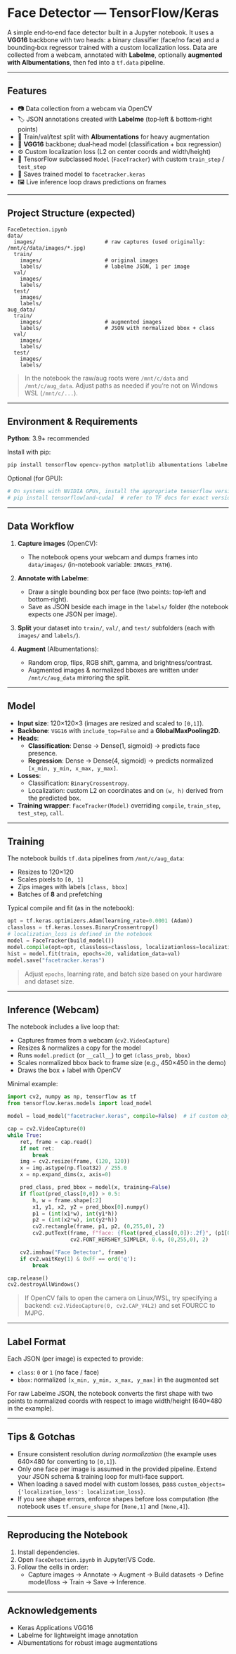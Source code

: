 # Face Detector — TensorFlow/Keras

A simple end‑to‑end face detector built in a Jupyter notebook. It uses a **VGG16** backbone with two heads: 
a binary classifier (face/no face) and a bounding‑box regressor trained with a custom localization loss. 
Data are collected from a webcam, annotated with **Labelme**, optionally **augmented with Albumentations**, 
then fed into a `tf.data` pipeline.

---

## Features
- 📷 Data collection from a webcam via OpenCV
- 🏷️ JSON annotations created with **Labelme** (top‑left & bottom‑right points)
- 🔁 Train/val/test split with **Albumentations** for heavy augmentation
- 🧠 **VGG16** backbone; dual‑head model (classification + box regression)
- ⚙️ Custom localization loss (L2 on center coords and width/height)
- 🚀 TensorFlow subclassed `Model` (`FaceTracker`) with custom `train_step` / `test_step`
- 💾 Saves trained model to `facetracker.keras`
- 🖼️ Live inference loop draws predictions on frames

---

## Project Structure (expected)
```
FaceDetection.ipynb
data/
  images/                      # raw captures (used originally: /mnt/c/data/images/*.jpg)
  train/
    images/                    # original images
    labels/                    # labelme JSON, 1 per image
  val/
    images/
    labels/
  test/
    images/
    labels/
aug_data/
  train/
    images/                    # augmented images
    labels/                    # JSON with normalized bbox + class
  val/
    images/
    labels/
  test/
    images/
    labels/
```

> In the notebook the raw/aug roots were `/mnt/c/data` and `/mnt/c/aug_data`. 
  Adjust paths as needed if you’re not on Windows WSL (`/mnt/c/...`).

---

## Environment & Requirements

**Python**: 3.9+ recommended

Install with pip:
```bash
pip install tensorflow opencv-python matplotlib albumentations labelme
```

Optional (for GPU):
```bash
# On systems with NVIDIA GPUs, install the appropriate tensorflow version for your CUDA stack
# pip install tensorflow[and-cuda]  # refer to TF docs for exact versions
```

---

## Data Workflow

1. **Capture images** (OpenCV):
   - The notebook opens your webcam and dumps frames into `data/images/` (in-notebook variable: `IMAGES_PATH`).

2. **Annotate with Labelme**:
   - Draw a single bounding box per face (two points: top‑left and bottom‑right).
   - Save as JSON beside each image in the `labels/` folder (the notebook expects one JSON per image).

3. **Split** your dataset into `train/`, `val/`, and `test/` subfolders (each with `images/` and `labels/`).

4. **Augment** (Albumentations):
   - Random crop, flips, RGB shift, gamma, and brightness/contrast.
   - Augmented images & normalized bboxes are written under `/mnt/c/aug_data` mirroring the split.

---

## Model

- **Input size**: 120×120×3 (images are resized and scaled to `[0,1]`).
- **Backbone**: `VGG16` with `include_top=False` and a **GlobalMaxPooling2D**.
- **Heads**:
  - **Classification**: Dense → Dense(1, sigmoid) → predicts face presence.
  - **Regression**: Dense → Dense(4, sigmoid) → predicts normalized `[x_min, y_min, x_max, y_max]`.
- **Losses**:
  - Classification: `BinaryCrossentropy`.
  - Localization: custom L2 on coordinates and on `(w, h)` derived from the predicted box.
- **Training wrapper**: `FaceTracker(Model)` overriding `compile`, `train_step`, `test_step`, `call`.

---

## Training

The notebook builds `tf.data` pipelines from `/mnt/c/aug_data`:
- Resizes to 120×120
- Scales pixels to `[0, 1]`
- Zips images with labels `[class, bbox]`
- Batches of **8** and prefetching

Typical compile and fit (as in the notebook):
```python
opt = tf.keras.optimizers.Adam(learning_rate=0.0001 (Adam))
classloss = tf.keras.losses.BinaryCrossentropy()
# localization_loss is defined in the notebook
model = FaceTracker(build_model())
model.compile(opt=opt, classloss=classloss, localizationloss=localization_loss)
hist = model.fit(train, epochs=20, validation_data=val)
model.save("facetracker.keras")
```

> Adjust `epochs`, learning rate, and batch size based on your hardware and dataset size.

---

## Inference (Webcam)

The notebook includes a live loop that:
- Captures frames from a webcam (`cv2.VideoCapture`)
- Resizes & normalizes a copy for the model
- Runs `model.predict` (or `__call__`) to get `(class_prob, bbox)`
- Scales normalized bbox back to frame size (e.g., 450×450 in the demo)
- Draws the box + label with OpenCV

Minimal example:
```python
import cv2, numpy as np, tensorflow as tf
from tensorflow.keras.models import load_model

model = load_model("facetracker.keras", compile=False)  # if custom objects needed, pass them

cap = cv2.VideoCapture(0)
while True:
    ret, frame = cap.read()
    if not ret:
        break
    img = cv2.resize(frame, (120, 120))
    x = img.astype(np.float32) / 255.0
    x = np.expand_dims(x, axis=0)

    pred_class, pred_bbox = model(x, training=False)
    if float(pred_class[0,0]) > 0.5:
        h, w = frame.shape[:2]
        x1, y1, x2, y2 = pred_bbox[0].numpy()
        p1 = (int(x1*w), int(y1*h))
        p2 = (int(x2*w), int(y2*h))
        cv2.rectangle(frame, p1, p2, (0,255,0), 2)
        cv2.putText(frame, f"face: {float(pred_class[0,0]):.2f}", (p1[0], max(0, p1[1]-10)),
                    cv2.FONT_HERSHEY_SIMPLEX, 0.6, (0,255,0), 2)

    cv2.imshow("Face Detector", frame)
    if cv2.waitKey(1) & 0xFF == ord('q'):
        break

cap.release()
cv2.destroyAllWindows()
```

> If OpenCV fails to open the camera on Linux/WSL, try specifying a backend: `cv2.VideoCapture(0, cv2.CAP_V4L2)` and set FOURCC to MJPG.

---

## Label Format

Each JSON (per image) is expected to provide:
- `class`: `0` or `1` (no face / face)
- `bbox`: normalized `[x_min, y_min, x_max, y_max]` in the augmented set

For raw Labelme JSON, the notebook converts the first shape with two points to normalized coords with respect to image width/height (640×480 in the example).

---

## Tips & Gotchas

- Ensure consistent resolution *during normalization* (the example uses 640×480 for converting to `[0,1]`).
- Only one face per image is assumed in the provided pipeline. Extend your JSON schema & training loop for multi‑face support.
- When loading a saved model with custom losses, pass `custom_objects={'localization_loss': localization_loss}`.
- If you see shape errors, enforce shapes before loss computation (the notebook uses `tf.ensure_shape` for `[None,1]` and `[None,4]`).

---

## Reproducing the Notebook

1. Install dependencies.
2. Open `FaceDetection.ipynb` in Jupyter/VS Code.
3. Follow the cells in order:
   - Capture images → Annotate → Augment → Build datasets → Define model/loss → Train → Save → Inference.
---

## Acknowledgements

- Keras Applications VGG16
- Labelme for lightweight image annotation
- Albumentations for robust image augmentations
